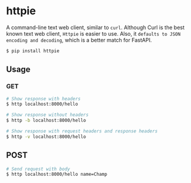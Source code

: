# httpie

A command-line text web client, similar to `curl`. Although Curl is the best known text web client, `Httpie` is easier to use. Also, it `defaults to JSON encoding and decoding`, which is a better match for FastAPI.

```sh
$ pip install httpie
```

## Usage

### GET

```sh
# Show response with headers
$ http localhost:8000/hello

# Show response without headers
$ http -b localhost:8000/hello

# Show response with request headers and response headers
$ http -v localhost:8000/hello
```

## POST

```sh
# Send request with body
$ http localhost:8000/hello name=Champ
```
